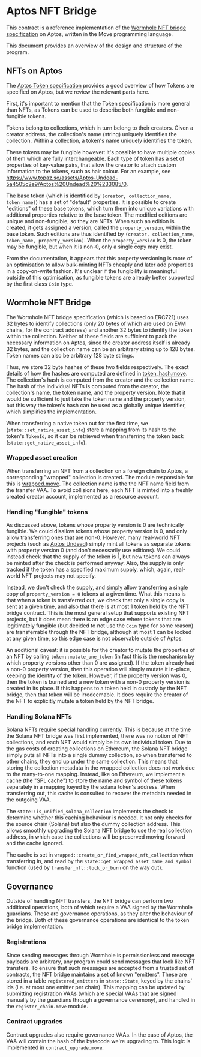 # Aptos NFT Bridge

This contract is a reference implementation of the [Wormhole NFT bridge
specification](../../whitepapers/0006_nft_bridge.md) on Aptos, written in the
Move programming language.

This document provides an overview of the design and structure of the program.

## NFTs on Aptos

The [Aptos Token
specification](https://aptos.dev/concepts/coin-and-token/aptos-token/) provides
a good overview of how Tokens are specified on Aptos, but we review the relevant
parts here.

First, it's important to mention that the Token specification is more general
than NFTs, as Tokens can be used to describe both fungible and non-fungible
tokens.

Tokens belong to collections, which in turn belong to their creators. Given a
creator address, the collection's name (string) uniquely identifies the
collection. Within a collection, a token's name uniquely identifies the token.

These tokens may be fungible however: it's possible to have multiple copies of
them which are fully interchangeable. Each type of token has a set of properties
of key-value pairs, that allow the creator to attach custom information to the
tokens, such as hair colour. For an example, see
https://www.topaz.so/assets/Aptos-Undead-5a4505c2e9/Aptos%20Undead%20%233085/0.

The base token (which is identified by `(creator, collection_name, token_name)`)
has a set of "default" properties. It is possible to create "editions" of these
base tokens, which turn them into unique variations with additional properties
relative to the base token. The modified editions are unique and non-fungible,
so they are NFTs. When such an edition is created, it gets assigned a version,
called the `property_version`, within the base token. Such editions are thus
identified by `(creator, collection_name, token_name, property_version)`. When
the `property_version` is 0, the token may be fungible, but when it is non-0,
only a single copy may exist.

From the documentation, it appears that this property versioning is more of an
optimisation to allow bulk-minting NFTs cheaply and later add properties in a
copy-on-write fashion. It's unclear if the fungibility is meaningful outside of
this optimisation, as fungible tokens are already better supported by the first
class `Coin` type.

## Wormhole NFT Bridge

The Wormhole NFT bridge specification (which is based on ERC721) uses 32 bytes
to identify collections (only 20 bytes of which are used on EVM chains, for the
contract address) and another 32 bytes to identify the token within the
collection. Neither of these fields are sufficient to pack the necessary
information on Aptos, since the creator address itself is already 32 bytes, and
the collection name can be an arbitrary string up to 128 bytes. Token names can
also be arbitrary 128 byte strings.

Thus, we store 32 byte hashes of these two fields respectively. The exact
details of how the hashes are computed are defined in
[token_hash.move](./sources/token_hash.move). The collection's hash is computed
from the creator and the collection name. The hash of the individual NFTs is
computed from the creator, the collection's name, the token name, and the
property version. Note that it would be sufficient to just take the token name
and the property version, but this way the token's hash can be used as a
globally unique identifier, which simplifies the implementation.

When transferring a native token out for the first time, we
(`state::set_native_asset_info`) store a mapping from its hash to the token's
`TokenId`, so it can be retrieved when transferring the token back
(`state::get_native_asset_info`).

### Wrapped asset creation

When transferring an NFT from a collection on a foreign chain to Aptos, a
corresponding "wrapped" collection is created. The module responsible for this
is [wrapped.move](sources/wrapped.move). The collection name is the the NFT name
field from the transfer VAA. To avoid collisions here, each NFT is minted into a
freshly created creator account, implemented as a resource account.

### Handling "fungible" tokens

As discussed above, tokens whose property version is 0 are technically fungible.
We could disallow tokens whose property version is 0, and only allow
transferring ones that are non-0. However, many real-world NFT projects (such as
[Aptos Undead](https://www.topaz.so/collection/Aptos-Undead-5a4505c2e9)) simply
mint all tokens as separate tokens with property version 0 (and don't
necessarily use editions). We could instead check that the supply of the token
is 1, but new tokens can always be minted after the check is performed anyway.
Also, the supply is only tracked if the token has a specified maximum supply,
which, again, real-world NFT projects may not specify.

Instead, we don't check the supply, and simply allow transferring a single copy
of `property_version = 0` tokens at a given time. What this means is that when a
token is transferred out, we check that only a single copy is sent at a given
time, and also that there is at most 1 token held by the NFT bridge contract.
This is the most general setup that supports existing NFT projects, but it does
mean there is an edge case where tokens that are legitimately fungible (but
decided to not use the `Coin` type for some reason) are transferrable through
the NFT bridge, although at most 1 can be locked at any given time, so this edge
case is not observable outside of Aptos.

An additional caveat: it is possible for the creator to mutate the properties of
an NFT by calling `token::mutate_one_token` (in fact this is the mechanism by
which property versions other than 0 are assigned). If the token already had a
non-0 property version, then this operation will simply mutate it in-place,
keeping the identity of the token. However, if the property version was 0, then
the token is burned and a new token with a non-0 property version is created in
its place. If this happens to a token held in custody by the NFT bridge, then
that token will be irredeemable. It does require the creator of the NFT to
explicitly mutate a token held by the NFT bridge.

### Handling Solana NFTs

Solana NFTs require special handling currently. This is because at the time the
Solana NFT bridge was first implemented, there was no notion of NFT collections,
and each NFT would simply be its own individual token. Due to the gas costs of
creating collections on Ethereum, the Solana NFT bridge simply puts all NFTs
into a single dummy collection, so when transferred to other chains, they end up
under the same collection. This means that storing the collection metadata in
the wrapped collection does not work due to the many-to-one mapping. Instead,
like on Ethereum, we implement a cache (the "SPL cache") to store the name and
symbol of these tokens separately in a mapping keyed by the solana token's
address. When transferring out, this cache is consulted to recover the metadata
needed in the outgoing VAA.

The `state::is_unified_solana_collection` implements the check to determine
whether this caching behaviour is needed. It not only checks for the source
chain (Solana) but also the dummy collection address. This allows smoothly
upgrading the Solana NFT bridge to use the real collection address, in which
case the collections will be preserved moving forward and the cache ignored.

The cache is set in `wrapped::create_or_find_wrapped_nft_collection` when
transferring in, and read by the `state::get_wrapped_asset_name_and_symbol`
function (used by `transfer_nft::lock_or_burn` on the way out).

## Governance

Outside of handling NFT transfers, the NFT bridge can perform two additional
operations, both of which require a VAA signed by the Wormhole guardians.
These are governance operations, as they alter the behaviour of the bridge.
Both of these governance operations are identical to the token bridge implementation.

### Registrations

Since sending messages through Wormhole is permissionless and message payloads
are arbitrary, any program could send messages that look like NFT transfers.
To ensure that such messages are accepted from a trusted set of contracts, the
NFT bridge maintains a set of known "emitters". These are stored in a table
`registered_emitters` in `state::State`, keyed by the chains' ids (i.e. at most
one emitter per chain). This mapping can be updated by submitting registration
VAAs (which are special VAAs that are signed manually by the guardians through a
governance ceremony), and handled in the `register_chain.move` module.

### Contract upgrades

Contract upgrades also require governance VAAs. In the case of Aptos, the VAA
will contain the hash of the bytecode we're upgrading to. This logic is
implemented in `contract_upgrade.move`.

